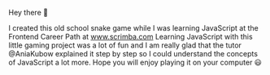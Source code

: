 Hey there 👋 

I created this old school snake game while I was learning JavaScript at the Frontend Career Path 
at www.scrimba.com
Learning JavaScript with this little gaming project was a lot of fun and I am really glad that the tutor @AniaKubow explained it step by step so I could understand the concepts of JavaScript a lot more.
Hope you will enjoy playing it on your computer 😃